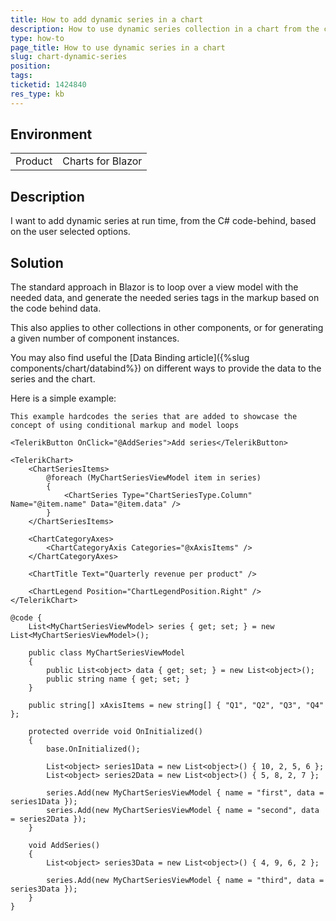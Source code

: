 ```yaml
---
title: How to add dynamic series in a chart
description: How to use dynamic series collection in a chart from the code-behind.
type: how-to
page_title: How to use dynamic series in a chart
slug: chart-dynamic-series
position: 
tags: 
ticketid: 1424840 
res_type: kb
---
```


## Environment
<table>
    <tbody>
	    <tr>
	    	<td>Product</td>
	    	<td>Charts for Blazor</td>
	    </tr>
    </tbody>
</table>


## Description

I want to add dynamic series at run time, from the C# code-behind, based on the user selected options.


## Solution

The standard approach in Blazor is to loop over a view model with the needed data, and generate the needed series tags in the markup based on the code behind data.

This also applies to other collections in other components, or for generating a given number of component instances.

You may also find useful the [Data Binding article]({%slug components/chart/databind%}) on different ways to provide the data to the series and the chart.


Here is a simple example:

````CSHTML
This example hardcodes the series that are added to showcase the concept of using conditional markup and model loops

<TelerikButton OnClick="@AddSeries">Add series</TelerikButton>

<TelerikChart>
    <ChartSeriesItems>
        @foreach (MyChartSeriesViewModel item in series)
        {
            <ChartSeries Type="ChartSeriesType.Column" Name="@item.name" Data="@item.data" />
        }
    </ChartSeriesItems>

    <ChartCategoryAxes>
        <ChartCategoryAxis Categories="@xAxisItems" />
    </ChartCategoryAxes>

    <ChartTitle Text="Quarterly revenue per product" />

    <ChartLegend Position="ChartLegendPosition.Right" />
</TelerikChart>

@code {
    List<MyChartSeriesViewModel> series { get; set; } = new List<MyChartSeriesViewModel>();

    public class MyChartSeriesViewModel
    {
        public List<object> data { get; set; } = new List<object>();
        public string name { get; set; }
    }

    public string[] xAxisItems = new string[] { "Q1", "Q2", "Q3", "Q4" };

    protected override void OnInitialized()
    {
        base.OnInitialized();

        List<object> series1Data = new List<object>() { 10, 2, 5, 6 };
        List<object> series2Data = new List<object>() { 5, 8, 2, 7 };

        series.Add(new MyChartSeriesViewModel { name = "first", data = series1Data });
        series.Add(new MyChartSeriesViewModel { name = "second", data = series2Data });
    }

    void AddSeries()
    {
        List<object> series3Data = new List<object>() { 4, 9, 6, 2 };

        series.Add(new MyChartSeriesViewModel { name = "third", data = series3Data });
    }
}
````


